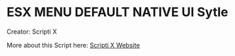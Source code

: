 # ESX MENU DEFAULT NATIVE UI Sytle
 Creator: Scripti X
 
 More about this Script here: [Scripti X Website]()

 
